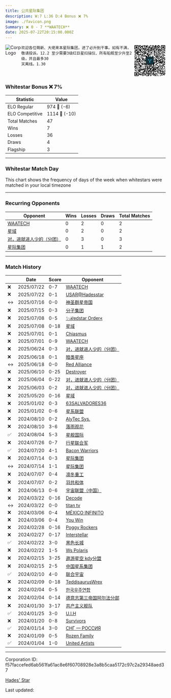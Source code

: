 ```yaml
---
title: ​公共星际集团
description: W:7 L:36 D:4 Bonus ❌ 7%
image: ./favicon.png
Summary: ❌ 0 - 7 **WAATECH**
date: 2025-07-22T20:15:00.000Z
---
```

<head>
<link rel="icon" type="image/x-icon" href="./favicon.ico">
</head>
<img align="left" width="50" height="50" src="./favicon.ico" alt="Corp Logo"><img align="right" width="100" height="100" src="./qr.png" alt="QR Code">

```
欢迎各位萌新、大佬来本星际集团，进了必升到干事。如有不满，敬请投诉。12.2 至少需要3级红巨星扫描仪、所有船舰至少升至2级，并且最多30
天离线。1.30
```
<br>

### Whitestar Bonus ❌ 7%

| Statistic | Value |
| --- | --- |
| ELO Regular | 974 🔻  (-6)|
| ELO Competitive | 1114 🔻  (-10)|
| Total Matches | 47 |
| Wins | 7 |
| Losses | 36 |
| Draws | 4 |
| Flagship | 3 |

---

### Whitestar Match Day

This chart shows the frequency of days of the week when whitestars were matched in your local timezone

<!-- Load Chart.js from jsDelivr CDN -->
<script src="https://cdn.jsdelivr.net/npm/chart.js@4.0.1"></script>

<!-- Create a canvas element where the chart will be rendered -->
<canvas id="myChart" width="400" height="200"></canvas>

<!-- JavaScript code to render the bar chart -->
<script>
    document.addEventListener("DOMContentLoaded", function() {
        // Ensure scanTime is an array; if empty, handle accordingly
        let timestamps = [1752783300,1752767595,1752256308,1752160069,1751561805,1751559018,1750965961,1750950633,1750339115,1749847105,1749795491,1749144322,1748568281,1748527114,1747328799,1735373664,1735364951,1722852510,1722818121,1722362681,1721541350,1721062037,1720512325,1720512325,1719923287,1719922686,1717821128,1710674965,1710659134,1709331642,1709317432,1708646447,1708629918,1708174362,1708173160,1707605526,1707573213,1707119902,1707053490,1706658323,1706618348,1706189811,1705723413,1705285274,1704842321,1704404168,1703932954];

        const fontColor = 'rgba(64, 128, 160, 1)';

        // Function to convert Unix timestamps to day of the week (0=Sunday, 6=Saturday)
        function getDayOfWeek(timestamp) {
            return new Date(timestamp * 1000).getDay();
        }

        // Initialize an array to count occurrences for each day of the week
        let dayCounts = [0, 0, 0, 0, 0, 0, 0];

        // Populate the dayCounts array based on the scanTime data
        timestamps.forEach(ts => {
            let dayOfWeek = getDayOfWeek(ts);
            dayCounts[dayOfWeek]++;
        });

        // Chart.js configuration for the bar chart
        const data = {
            labels: ['Sunday', 'Monday', 'Tuesday', 'Wednesday', 'Thursday', 'Friday', 'Saturday'],
            datasets: [{
                data: dayCounts,
                backgroundColor: [
                    'rgba(0, 191, 255, 0.2)',   // Deep Sky Blue (Sunday)
                    'rgba(135, 206, 250, 0.2)', // Light Sky Blue (Monday)
                    'rgba(173, 216, 230, 0.2)', // Light Blue (Tuesday)
                    'rgba(214, 236, 243, 0.2)', // Custom light blue (Wednesday)
                    'rgba(173, 216, 230, 0.2)', // Light Blue (Thursday)
                    'rgba(135, 206, 250, 0.2)', // Light Sky Blue (Friday)
                    'rgba(0, 191, 255, 0.2)'    // Deep Sky Blue (Saturday)
                ],
                borderColor: [
                    'rgba(0, 191, 255, 1)',
                    'rgba(135, 206, 250, 1)',
                    'rgba(173, 216, 230, 1)',
                    'rgba(214, 236, 243, 1)',
                    'rgba(173, 216, 230, 1)',
                    'rgba(135, 206, 250, 1)',
                    'rgba(0, 191, 255, 1)'
                ],
                borderWidth: 1,
                minBarLength: 5
            }]
        };

        const config = {
            type: 'bar',
            data: data,
            options: {
                scales: {
                    y: {
                        beginAtZero: true,
                        ticks: {
                            stepSize: 1,
                            color: fontColor
                        },
                        grid: {
                            color: 'rgba(255, 255, 255, 0.2)'
                        }
                    },
                    x: {
                        ticks: {
                            color: fontColor
                        },
                        grid: {
                            display: false 
                        }
                    }
                },
                plugins: {
                    legend: {
                        display: false
                    }
                }
            }
        };

        // Render the chart
        const ctx = document.getElementById('myChart').getContext('2d');
        const myChart = new Chart(ctx, config);
    });
</script>
    
---
### Recurring Opponents

| Opponent | Wins | Losses | Draws | Total Matches |
| --- | --- | --- | --- | --- |
| [WAATECH](https://ws.tsl.rocks/corp/6b60ddbd9b747814d2ac07cbadb1febf489814714f746dff140be654e430cc88/) | 0 | 2 | 0 | 2 |
| [星域](https://ws.tsl.rocks/corp/9dbe1728c2be44c8cfe8025f7ad859d31ee0c7012aca463d85de8c21953e814f/) | 0 | 2 | 0 | 2 |
| [对，进就进人少的（分团）](https://ws.tsl.rocks/corp/69a860d3020745a9088fa70fa7ebc4caaa8a6181832961bcd607fbfa627203f3/) | 0 | 3 | 0 | 3 |
| [星际集团](https://ws.tsl.rocks/corp/67927cef3b9a4d68a6d2c19566471f1b50b33eb4591df40d9631d6b6759db55c/) | 0 | 1 | 1 | 2 |

---
### Match History

|  | Date | Score | Opponent |
| --- | --- | --- | --- |
| ❌ | 2025/07/22 | 0-7 | [WAATECH](https://ws.tsl.rocks/corp/6b60ddbd9b747814d2ac07cbadb1febf489814714f746dff140be654e430cc88/) |
| ❌ | 2025/07/22 | 0-1 | [USAR@Hadesstar](https://ws.tsl.rocks/corp/f9078ab279bc09e07910475611036038dcd3afd7840597abb5b738afbb32db33/) |
| ↔️ | 2025/07/16 | 0-0 | [神圣群星帝国](https://ws.tsl.rocks/corp/055ceda7fb2db39f514b2d21704cf6cc8ff5dcdd22807d3d7f18f0c3e9d776e9/) |
| ❌ | 2025/07/15 | 0-3 | [分子集团](https://ws.tsl.rocks/corp/5b9f14a83989065d411d1e21d908ce3fc4939d48e815ffc39b1b18b6752c827b/) |
| ❌ | 2025/07/08 | 0-5 | [✨ℛedstar Order«](https://ws.tsl.rocks/corp/01220718f2aba52af83767c0d2e500ff584ec88cd06a8fa451841a5576937e8d/) |
| ❌ | 2025/07/08 | 0-18 | [星域](https://ws.tsl.rocks/corp/9dbe1728c2be44c8cfe8025f7ad859d31ee0c7012aca463d85de8c21953e814f/) |
| ❌ | 2025/07/01 | 0-1 | [Chiasmus](https://ws.tsl.rocks/corp/5e1e520f8c04bfa18e2f0bdad432fd5788b965dbcbd47d9f351c3d3074aca34d/) |
| ❌ | 2025/07/01 | 0-9 | [WAATECH](https://ws.tsl.rocks/corp/6b60ddbd9b747814d2ac07cbadb1febf489814714f746dff140be654e430cc88/) |
| ❌ | 2025/06/24 | 0-3 | [对，进就进人少的（分团）](https://ws.tsl.rocks/corp/69a860d3020745a9088fa70fa7ebc4caaa8a6181832961bcd607fbfa627203f3/) |
| ❌ | 2025/06/18 | 0-1 | [暗类星座](https://ws.tsl.rocks/corp/6a471fe651abb6143cd4912e1be8133443bc06f6b530e8675163edf5f635f46b/) |
| ↔️ | 2025/06/18 | 0-0 | [Red Alliance](https://ws.tsl.rocks/corp/72789009cc9ae3283afaad2d17fcfbd83e52175a6d6e4ec1a7161ef38645b0d8/) |
| ❌ | 2025/06/10 | 0-25 | [Destroyer](https://ws.tsl.rocks/corp/a577b516f316e05c647ba59ea2ff3d4b0f0980f1f2dd329bc71e48f08460a613/) |
| ❌ | 2025/06/04 | 0-22 | [对，进就进人少的（分团）](https://ws.tsl.rocks/corp/69a860d3020745a9088fa70fa7ebc4caaa8a6181832961bcd607fbfa627203f3/) |
| ❌ | 2025/06/03 | 0-2 | [对，进就进人少的（分团）](https://ws.tsl.rocks/corp/69a860d3020745a9088fa70fa7ebc4caaa8a6181832961bcd607fbfa627203f3/) |
| ❌ | 2025/05/20 | 0-16 | [星域](https://ws.tsl.rocks/corp/9dbe1728c2be44c8cfe8025f7ad859d31ee0c7012aca463d85de8c21953e814f/) |
| ❌ | 2025/01/02 | 0-3 | [63SALVADORES36](https://ws.tsl.rocks/corp/ac4e1665a51bdd039d04798e56c3bd85b526c57cf7015fd400b6c8d8ccd959a3/) |
| ❌ | 2025/01/02 | 0-6 | [星系联盟](https://ws.tsl.rocks/corp/701707befdc5df7661af18b4d249ef83b62ca47ad90084d24cfb776112ee4a36/) |
| ❌ | 2024/08/10 | 0-2 | [AlyTec Sys\.](https://ws.tsl.rocks/corp/4f98eeb43077d5c00a32f9810352931d8778fb5b24d8b49c318953d489f07df0/) |
| ❌ | 2024/08/10 | 3-6 | [落雨观花](https://ws.tsl.rocks/corp/565a6d89fc5107e86669d7f8910a1c4ae1fbb156fa0b5e81dbc917c341cc9ff0/) |
| ✅ | 2024/08/04 | 5-3 | [星舰国际](https://ws.tsl.rocks/corp/2142b75cc6d1c522c423a860fbda7616d7745f8fee25121ec3a8f26068b0f3b5/) |
| ❌ | 2024/07/26 | 0-7 | [行星联合军](https://ws.tsl.rocks/corp/5afa03bdcf5439e267c7f2b358e6ae5d16030d3d52b527b58b37236ddfa7fe57/) |
| ✅ | 2024/07/20 | 4-1 | [Bacon Warriors](https://ws.tsl.rocks/corp/ec62b01fc96adc2a7b7ac4077438e5153eeefc94740fab8309dcb6613e3a7f48/) |
| ❌ | 2024/07/14 | 0-3 | [星际集团](https://ws.tsl.rocks/corp/67927cef3b9a4d68a6d2c19566471f1b50b33eb4591df40d9631d6b6759db55c/) |
| ↔️ | 2024/07/14 | 1-1 | [星际集团](https://ws.tsl.rocks/corp/67927cef3b9a4d68a6d2c19566471f1b50b33eb4591df40d9631d6b6759db55c/) |
| ❌ | 2024/07/07 | 0-4 | [凛冬重工](https://ws.tsl.rocks/corp/513d81e0236600883fae60f5ad8bc4b54fe7b9787479dd96fb7e0b4dea3ca5eb/) |
| ❌ | 2024/07/07 | 0-2 | [羽共和体](https://ws.tsl.rocks/corp/61b6e0502a087307a2ecf50e5d84f6123ad19984dc5790c997f16a676213aa7e/) |
| ❌ | 2024/06/13 | 0-6 | [宇宙联盟（中国）](https://ws.tsl.rocks/corp/f65e4271e098ff050b7e566effe810ba1757388a6eecf4b818ed6c3502743dec/) |
| ❌ | 2024/03/22 | 0-16 | [Decode](https://ws.tsl.rocks/corp/848408d1ee1a3c08302a936241ea5cbe170cb66dc343d3339ed3ae4baeb82e57/) |
| ↔️ | 2024/03/22 | 0-0 | [titan tv](https://ws.tsl.rocks/corp/30ba418a884a4c2f888c814c6adfd9f30d995c155ccdc8aafa74ae4dc30f1c39/) |
| ❌ | 2024/03/06 | 0-4 | [MÉXICO INFINITO](https://ws.tsl.rocks/corp/a9fbdd48477b87a054dbd804eef12ae08bc6e02798cd8990b08c4a9803d8f9d8/) |
| ❌ | 2024/03/06 | 0-4 | [You Win](https://ws.tsl.rocks/corp/972debff8c750fc5774a5af41280e0796ef1e0d306bde0558cd116522d9b7c43/) |
| ❌ | 2024/02/28 | 0-16 | [Poggy Rockers](https://ws.tsl.rocks/corp/47aeb151232251d9e53310e21f1290b1240c63878169968847bd1e89efc909a7/) |
| ❌ | 2024/02/27 | 0-17 | [Interstellar](https://ws.tsl.rocks/corp/8ee0ed32118ac719ca2a2b84e6a8c79637fc8642f194482a3ac240d2b133911f/) |
| ✅ | 2024/02/22 | 3-0 | [黑色长城](https://ws.tsl.rocks/corp/8494a7ecc96c5cc06e4d9c7824f2c0cf9fde23e2878b0305b618382fb4068005/) |
| ❌ | 2024/02/22 | 1-5 | [Ws Polaris](https://ws.tsl.rocks/corp/aed0edd750f895de01d5a257db42bba7b2098421901f1cf0352b992242d967d9/) |
| ❌ | 2024/02/15 | 3-25 | [遨游星空 kdy分盟](https://ws.tsl.rocks/corp/74a42c9e5b716ea7c784243c029ad5dc1871f6b81692170099efdf8d3f94ba8f/) |
| ❌ | 2024/02/15 | 2-5 | [中国星系集团](https://ws.tsl.rocks/corp/8521b52d3ab48b0685dcdae05e757436301fff9ecc1b4e9e96d1dba5736f894a/) |
| ✅ | 2024/02/10 | 4-0 | [联合宇宙](https://ws.tsl.rocks/corp/da614a2861abac24e31b7b978e75196750b88545f6ece0f367b66b43d696deab/) |
| ❌ | 2024/02/09 | 0-18 | [TeddisaurusWrex](https://ws.tsl.rocks/corp/88f37fd0ab1f14c7e06af4173800167f8d1f5db4022c1cd42637da431140ef7a/) |
| ❌ | 2024/02/04 | 0-5 | [한국우주연합](https://ws.tsl.rocks/corp/c5eef27852b12a8242ae92571d4bdaa16b3360e45fb47820da574211a095ccce/) |
| ❌ | 2024/02/04 | 0-14 | [德意志第三帝国阿尔法分部](https://ws.tsl.rocks/corp/83f745abaa8bed335f0cba2f66fdbafa4b226d40d8ad145db66795d7c051fb60/) |
| ❌ | 2024/01/30 | 3-17 | [共产主义舰队](https://ws.tsl.rocks/corp/120341cde0726631443dbaa98c1192b6703daad0119e6c18061f443d2897831e/) |
| ✅ | 2024/01/25 | 3-0 | [U\.I\.H](https://ws.tsl.rocks/corp/78c1e8450633b71e1dc3de24e211c79adb14f4eb544e904b6caab0dd9fe8e0c6/) |
| ❌ | 2024/01/20 | 0-8 | [Survivors](https://ws.tsl.rocks/corp/10eb3bf190162d1f8373394a774ca9fe65faf64b1e98400cceadb7f37028d7b0/) |
| ✅ | 2024/01/14 | 3-0 | [СНГ — РОССИЯ](https://ws.tsl.rocks/corp/075394144fa4e771dc8358886dc461b0ed87d948b46e5d817d29296adf2f11f2/) |
| ❌ | 2024/01/09 | 0-5 | [Rozen Family](https://ws.tsl.rocks/corp/e545e269a3fe6ff2dd7d4f794a7e13eb190bf12c3b62e0284d34b185cbcb40a2/) |
| ✅ | 2024/01/04 | 1-0 | [United Artists](https://ws.tsl.rocks/corp/93a82bb8d95632fd7f9abd3f024e8e9ff678aa31dec4c91872c8a4464b660686/) |

---
Corporation ID: f57faccefed6ab561fa61ac8e6f60708928e3a8b5caa5172c97c2a29348aed37

[Hades' Star](https://www.hadesstar.com)
<script src="/assets/localtime.js"></script>
<div>
  Last updated: <span class="last-updated-date" data-unix-time="1753215300"></span>
</div>
